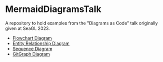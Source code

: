# MermaidDiagramsTalk

A repository to hold examples from the "Diagrams as Code" talk originally given at SeaGL 2023.

* [Flowchart Diagram](./flowchart.md)
* [Entity Relationship Diagram](./entity.md)
* [Sequence Diagram](./sequence.md)
* [GitGraph Diagram](./gitgraph.md)
